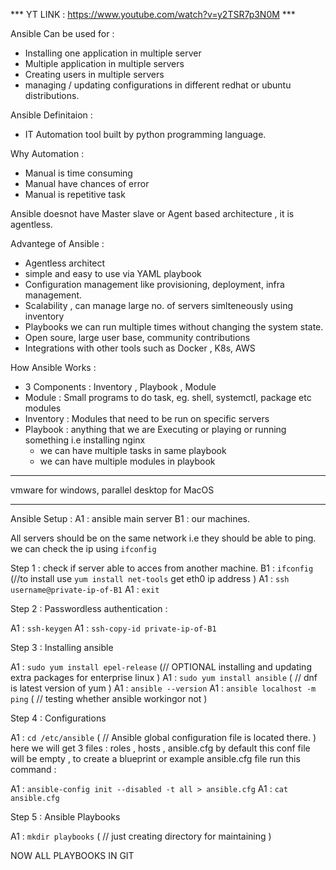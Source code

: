 *** YT LINK : https://www.youtube.com/watch?v=y2TSR7p3N0M  ***

Ansible Can be used for :
- Installing one application in multiple server
- Multiple application in multiple servers
- Creating users in multiple servers
- managing / updating configurations in different redhat or ubuntu distributions.

Ansible Definitaion :
- IT Automation tool built by python programming language.

Why Automation :
- Manual is time consuming
- Manual have chances of error
- Manual is repetitive task


Ansible doesnot have Master slave or Agent based architecture , it is agentless.


Advantege of Ansible : 
- Agentless architect
- simple and easy to use via YAML playbook
- Configuration management like provisioning, deployment, infra management.
- Scalability , can manage large no. of servers simlteneously using inventory
- Playbooks we can run multiple times without changing the system state.
- Open soure, large user base, community contributions
- Integrations with other tools such as Docker , K8s, AWS

How Ansible Works :
- 3 Components : Inventory , Playbook , Module
- Module : Small programs to do task, eg. shell, systemctl, package etc modules
- Inventory : Modules that need to be run on specific servers
- Playbook : anything that we are Executing or playing or running something i.e installing nginx
  - we can have multiple tasks in same playbook
  - we can have multiple modules in playbook


-------------------------------------------------------------------------------------

vmware for windows, parallel desktop for MacOS

---------------------------------------


Ansible Setup :
A1 : ansible main server
B1 : our machines.

All servers should be on the same network i.e they should be able to ping. we can check the ip using `ifconfig`

Step 1 : check if server able to acces from another machine.
B1 : `ifconfig`             (//to install use `yum install net-tools` get eth0 ip address )
A1 : `ssh username@private-ip-of-B1`
A1 : `exit`


Step 2 : Passwordless authentication :

A1 : `ssh-keygen`
A1 : `ssh-copy-id private-ip-of-B1`



 


Step 3 : Installing ansible

A1 : `sudo yum install epel-release`      (// OPTIONAL installing and updating extra packages for enterprise linux ) 
A1 : `sudo yum install ansible`           ( // dnf is latest version of yum ) 
A1 : `ansible --version`
A1 : `ansible localhost -m ping`            ( // testing whether ansible workingor not )



Step 4 : Configurations 

A1 : `cd /etc/ansible`                 ( // Ansible global configuration file is located there. )
here we will get 3 files : roles , hosts , ansible.cfg
by default this conf file will be empty , to create a blueprint or example ansible.cfg file run this command : 

A1 : `ansible-config init --disabled -t all > ansible.cfg`
A1 : ` cat ansible.cfg `


Step 5 : Ansible Playbooks 

A1 : `mkdir playbooks`   ( // just creating directory for maintaining )


NOW ALL PLAYBOOKS IN GIT 









